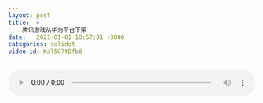 ```yaml
---
layout: post
title:  >
    腾讯游戏从华为平台下架
date:   2021-01-01 18:57:01 +0800
categories: solidot
video-id: Kal5G7tDfb8
---
```


<audio src="/assets/fb6007a7467b8f9a5d86ae929b4dc7fc.mp3" style="width: 100%;" controls></audio>

